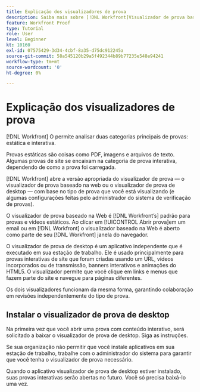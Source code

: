 ```yaml
---
title: Explicação dos visualizadores de prova
description: Saiba mais sobre [!DNL Workfront]Visualizador de prova baseado na web e visualizador de prova de desktop, a diferença entre os dois e como acessar cada um.
feature: Workfront Proof
type: Tutorial
role: User
level: Beginner
kt: 10160
exl-id: 07575429-3d34-4cbf-8a35-d75dc912245a
source-git-commit: 58a545120b29a5f492344b89b77235e548e94241
workflow-type: tm+mt
source-wordcount: '0'
ht-degree: 0%

---
```


# Explicação dos visualizadores de prova

[!DNL Workfront] O permite analisar duas categorias principais de provas: estática e interativa.

Provas estáticas são coisas como PDF, imagens e arquivos de texto. Algumas provas de site se encaixam na categoria de prova interativa, dependendo de como a prova foi carregada.

[!DNL Workfront] abre a versão apropriada do visualizador de prova — o visualizador de prova baseado na web ou o visualizador de prova de desktop — com base no tipo de prova que você está visualizando (e algumas configurações feitas pelo administrador do sistema de verificação de provas).

O visualizador de prova baseado na Web é [!DNL Workfront’s] padrão para provas e vídeos estáticos. Ao clicar em [!UICONTROL Abrir prova]em um email ou em [!DNL Workfront] o visualizador baseado na Web é aberto como parte de seu [!DNL Workfront] janela do navegador.

O visualizador de prova de desktop é um aplicativo independente que é executado em sua estação de trabalho. Ele é usado principalmente para provas interativas de site que foram criadas usando um URL, vídeos incorporados ou de transmissão, banners interativos e animações do HTML5. O visualizador permite que você clique em links e menus que fazem parte do site e navegue para páginas diferentes.

Os dois visualizadores funcionam da mesma forma, garantindo colaboração em revisões independentemente do tipo de prova.

## Instalar o visualizador de prova de desktop

Na primeira vez que você abrir uma prova com conteúdo interativo, será solicitado a baixar o visualizador de prova de desktop. Siga as instruções.

Se sua organização não permitir que você instale aplicativos em sua estação de trabalho, trabalhe com o administrador do sistema para garantir que você tenha o visualizador de prova necessário.

Quando o aplicativo visualizador de prova de desktop estiver instalado, suas provas interativas serão abertas no futuro. Você só precisa baixá-lo uma vez.

<!-- 
### Learn more
* Differences between the Web Proofing Viewer and the Desktop Proofing Viewer
* Review an interactive proof
* Install the Desktop Proofing Viewer
* Understand the Desktop Proofing Viewer
* Open proofs in the Desktop Proofing Viewer
* Interactive content proofs
-->
